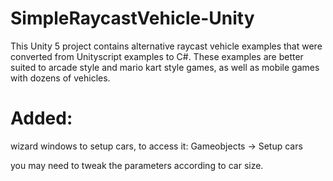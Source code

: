 # SimpleRaycastVehicle-Unity

This Unity 5 project contains alternative raycast vehicle examples that were converted from Unityscript examples to C#. These examples are better suited to arcade style and mario kart style games, as well as mobile games with dozens of vehicles.

# Added:
wizard windows to setup cars, to access it: Gameobjects -> Setup cars

you may need to tweak the parameters according to car size.

